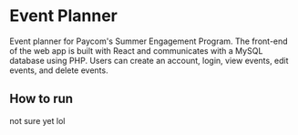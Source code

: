 # Event Planner
Event planner for Paycom's Summer Engagement Program. The front-end of the web app is built with React and communicates with a
MySQL database using PHP. Users can create an account, login, view events, edit events, and delete events.

## How to run
not sure yet lol
